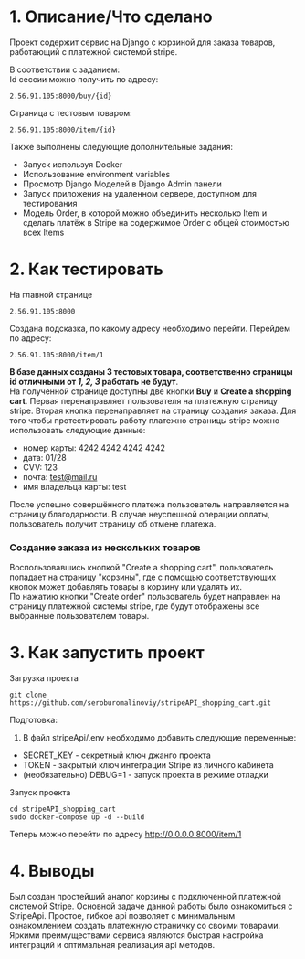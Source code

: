 # 1. Описание/Что сделано
Проект содержит сервис на Django c корзиной для заказа товаров, работающий с платежной системой stripe.  

В соответствии с заданием:  
Id сессии можно получить по адресу:
```
2.56.91.105:8000/buy/{id}
```
Страница с тестовым товаром:  
```
2.56.91.105:8000/item/{id}
```

Также выполнены следующие дополнительные задания:  
- Запуск используя Docker
- Использование environment variables
- Просмотр Django Моделей в Django Admin панели
- Запуск приложения на удаленном сервере, доступном для тестирования
- Модель Order, в которой можно объединить несколько Item и сделать платёж в Stripe на содержимое Order c общей стоимостью всех Items


# 2. Как тестировать
На главной странице 
```
2.56.91.105:8000
```
Создана подсказка, по какому адресу необходимо перейти.
Перейдем по адресу:
```
2.56.91.105:8000/item/1
```
**В базе данных созданы 3 тестовых товара, соответственно страницы id отличными от *1, 2, 3* работать не будут**.  
На полученной странице доступны две кнопки **Buy** и **Create a shopping cart**. Первая перенаправляет пользователя 
на платежную страницу stripe. Вторая кнопка перенаправляет на страницу создания заказа.
Для того чтобы протестировать работу платежно страницы stripe можно использовать следующие данные:  
- номер карты: 4242 4242 4242 4242  
- дата: 01/28  
- CVV: 123  
- почта: test@mail.ru
- имя владельца карты: test

После успешно совершённого платежа пользователь направляется на страницу благодарности. В случае неуспешной операции 
оплаты, пользователь получит страницу об отмене платежа.
### Создание заказа из нескольких товаров  
Воспользовавшись кнопкой "Create a shopping cart", пользователь попадает на страницу "корзины", где с помощью 
соответствующих 
кнопок может добавлять товары в корзину или удалять их.  
По нажатию кнопки "Create order" пользователь будет направлен на страницу платежной системы stripe, где будут 
отображены все выбранные пользователем товары.

# 3. Как запустить проект
Загрузка проекта
``` 
git clone https://github.com/seroburomalinoviy/stripeAPI_shopping_cart.git
```
Подготовка:  
1. В файл stripeApi/.env необходимо добавить следующие переменные:  
- SECRET_KEY - секретный ключ джанго проекта
- TOKEN - закрытый ключ интеграции Stripe из личного кабинета
- (необязательно) DEBUG=1 - запуск проекта в режиме отладки

Запуск проекта
```
cd stripeAPI_shopping_cart
sudo docker-compose up -d --build
```
Теперь можно перейти по адресу http://0.0.0.0:8000/item/1

# 4. Выводы
Был создан простейший аналог корзины с подключенной платежной системой Stripe.
Основной задаче данной работы было ознакомиться с StripeApi. Простое, гибкое api позволяет с минимальным 
ознакомлением создать платежную страничку со своими товарами. Яркими преимуществами сервиса являются быстрая 
настройка интеграций и оптимальная реализация api методов. 






